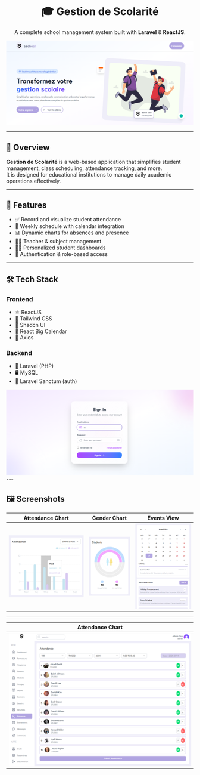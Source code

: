 <h1 align="center">🎓 Gestion de Scolarité</h1>
<p align="center">
  A complete school management system built with <strong>Laravel</strong> & <strong>ReactJS</strong>.
</p>

<p align="center">
  <img src="./screenshots/home.png" width="700" alt="App Preview" />
</p>

---

## 📌 Overview

**Gestion de Scolarité** is a web-based application that simplifies student management, class scheduling, attendance tracking, and more.  
It is designed for educational institutions to manage daily academic operations effectively.

---

## 🚀 Features

- ✅ Record and visualize student attendance
- 📅 Weekly schedule with calendar integration
- 📊 Dynamic charts for absences and presence
- 👨‍🏫 Teacher & subject management
- 🧑‍🎓 Personalized student dashboards
- 🔐 Authentication & role-based access

---

## 🛠 Tech Stack

### Frontend
- ⚛️ ReactJS
- 💨 Tailwind CSS
- 🧩 Shadcn UI
- 📆 React Big Calendar
- 📡 Axios

### Backend
- 🐘 Laravel (PHP)
- 🛢 MySQL
- 🔐 Laravel Sanctum (auth)
<img src="./screenshots/login.png" width="700" alt="App Preview" />
---

## 🖼 Screenshots

| Attendance Chart | Gender Chart | Events View |
|------------------|----------------|-------------------|
| ![](./screenshots/attendance_chart.png) | ![](./screenshots/gender_chart.png) | ![](./screenshots/events.png) |

---
| Attendance Chart 
|------------------|
| ![](./screenshots/absence.png) 


